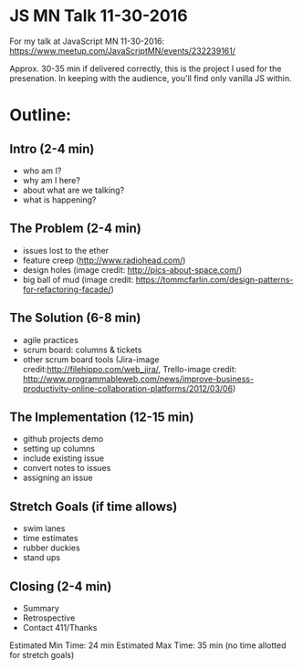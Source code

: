 JS MN Talk 11-30-2016
=====================

For my talk at JavaScript MN 11-30-2016: https://www.meetup.com/JavaScriptMN/events/232239161/

Approx. 30-35 min if delivered correctly, this is the project I used for the presenation. In keeping with the audience, you'll find only vanilla JS within.

Outline:
========
Intro (2-4 min)
---------------
* who am I?
* why am I here?
* about what are we talking?
* what is happening?

The Problem (2-4 min)
---------------------
* issues lost to the ether
* feature creep (http://www.radiohead.com/)
* design holes (image credit: http://pics-about-space.com/)
* big ball of mud (image credit: https://tommcfarlin.com/design-patterns-for-refactoring-facade/)

The Solution (6-8 min)
-----------------------
* agile practices
* scrum board: columns & tickets
* other scrum board tools (Jira-image credit:http://filehippo.com/web_jira/, Trello-image credit: http://www.programmableweb.com/news/improve-business-productivity-online-collaboration-platforms/2012/03/06) 

The Implementation (12-15 min)
------------------------------
* github projects demo
* setting up columns
* include existing issue
* convert notes to issues
* assigning an issue

Stretch Goals (if time allows)
------------------------------
* swim lanes
* time estimates
* rubber duckies
* stand ups

Closing (2-4 min)
-----------------
* Summary
* Retrospective
* Contact 411/Thanks

Estimated Min Time: 24 min
Estimated Max Time: 35 min
(no time allotted for stretch goals)
